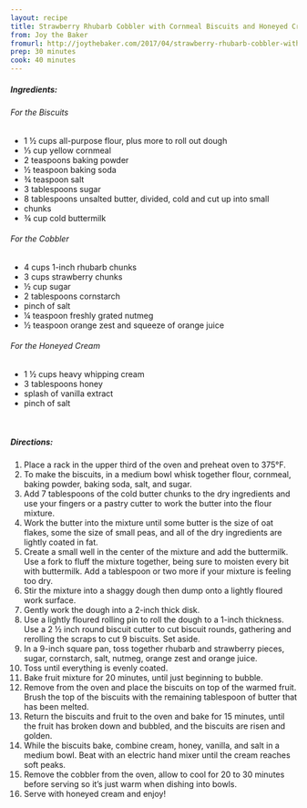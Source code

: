 ```yaml
---
layout: recipe
title: Strawberry Rhubarb Cobbler with Cornmeal Biscuits and Honeyed Cream
from: Joy the Baker 
fromurl: http://joythebaker.com/2017/04/strawberry-rhubarb-cobbler-with-cornmeal-biscuits-and-honeyed-cream/
prep: 30 minutes
cook: 40 minutes
---
```


##### Ingredients:

###### For the Biscuits

* 1 ½ cups all-purpose flour, plus more to roll out dough
* ⅓ cup yellow cornmeal
* 2 teaspoons baking powder
* ½ teaspoon baking soda
* ¾ teaspoon salt
* 3 tablespoons sugar
* 8 tablespoons unsalted butter, divided, cold and cut up into small
* chunks
* ¾ cup cold buttermilk

###### For the Cobbler

* 4 cups 1-inch rhubarb chunks
* 3 cups strawberry chunks
* ½ cup sugar
* 2 tablespoons cornstarch
* pinch of salt
* ¼ teaspoon freshly grated nutmeg
* ½ teaspoon orange zest and squeeze of orange juice

###### For the Honeyed Cream

* 1 ½ cups heavy whipping cream
* 3 tablespoons honey
* splash of vanilla extract
* pinch of salt

<br>

##### Directions:

1. Place a rack in the upper third of the oven and preheat oven to 375°F.
2. To make the biscuits, in a medium bowl whisk together flour, cornmeal, baking powder, baking soda, salt, and sugar. 
3. Add 7 tablespoons of the cold butter chunks to the dry ingredients and use your fingers or a pastry cutter to work the butter into the flour
mixture. 
4. Work the butter into the mixture until some butter is the size of oat flakes, some the size of small peas, and all of the dry ingredients are lightly coated in fat.
5. Create a small well in the center of the mixture and add the buttermilk. Use a fork to fluff the mixture together, being sure to moisten every bit with buttermilk. Add a tablespoon or two more if your mixture is feeling too dry.
6. Stir the mixture into a shaggy dough then dump onto a lightly floured work surface.
7. Gently work the dough into a 2-inch thick disk.
8. Use a lightly floured rolling pin to roll the dough to a 1-inch thickness. Use a 2 ½ inch round biscuit cutter to cut biscuit rounds, gathering and rerolling the scraps to cut 9 biscuits. Set aside.
9. In a 9-inch square pan, toss together rhubarb and strawberry pieces, sugar, cornstarch, salt, nutmeg, orange zest and orange juice.
10. Toss until everything is evenly coated.
11. Bake fruit mixture for 20 minutes, until just beginning to bubble.
12. Remove from the oven and place the biscuits on top of the warmed fruit. Brush the top of the biscuits with the remaining tablespoon of butter that has been melted.
13. Return the biscuits and fruit to the oven and bake for 15 minutes, until the fruit has broken down and bubbled, and the biscuits are risen and golden.
14. While the biscuits bake, combine cream, honey, vanilla, and salt in a medium bowl. Beat with an electric hand mixer until the cream reaches soft peaks.
15. Remove the cobbler from the oven, allow to cool for 20 to 30 minutes before serving so it’s just warm when dishing into bowls.
16. Serve with honeyed cream and enjoy!
